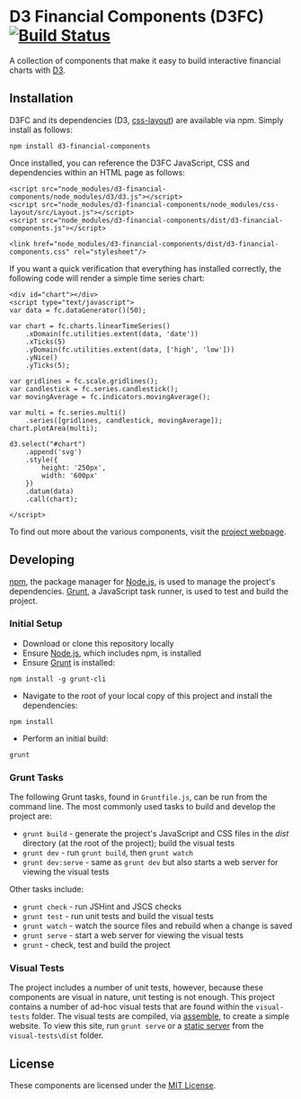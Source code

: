 # D3 Financial Components (D3FC) [![Build Status](https://travis-ci.org/ScottLogic/d3-financial-components.svg?branch=master)](https://travis-ci.org/ScottLogic/d3-financial-components)

A collection of components that make it easy to build interactive financial charts with  [D3](http://d3js.org).

## Installation

D3FC and its dependencies (D3, [css-layout](https://github.com/facebook/css-layout)) are available via npm. Simply install as follows:

    npm install d3-financial-components

Once installed, you can reference the D3FC JavaScript, CSS and dependencies within an HTML page as follows:

    <script src="node_modules/d3-financial-components/node_modules/d3/d3.js"></script>
    <script src="node_modules/d3-financial-components/node_modules/css-layout/src/Layout.js"></script>
    <script src="node_modules/d3-financial-components/dist/d3-financial-components.js"></script>
    
    <link href="node_modules/d3-financial-components/dist/d3-financial-components.css" rel="stylesheet"/>

If you want a quick verification that everything has installed correctly, the following code will render a simple time series chart:

    <div id="chart"></div>
    <script type="text/javascript">
    var data = fc.dataGenerator()(50);

    var chart = fc.charts.linearTimeSeries()
        .xDomain(fc.utilities.extent(data, 'date'))
        .xTicks(5)
        .yDomain(fc.utilities.extent(data, ['high', 'low']))
        .yNice()
        .yTicks(5);

    var gridlines = fc.scale.gridlines();
    var candlestick = fc.series.candlestick();
    var movingAverage = fc.indicators.movingAverage();

    var multi = fc.series.multi()
        .series([gridlines, candlestick, movingAverage]);
    chart.plotArea(multi);

    d3.select("#chart")
        .append('svg')
        .style({
            height: '250px',
            width: '600px'
        })
        .datum(data)
        .call(chart);

    </script>

To find out more about the various components, visit the [project webpage](http://scottlogic.github.io/d3-financial-components/).

## Developing

[npm](https://www.npmjs.com/), the package manager for [Node.js](https://nodejs.org/), is used to manage the project's dependencies. [Grunt](http://gruntjs.com/), a JavaScript task runner, is used to test and build the project.

### Initial Setup

- Download or clone this repository locally
- Ensure [Node.js](https://nodejs.org/), which includes npm, is installed
- Ensure [Grunt](http://gruntjs.com/getting-started#installing-the-cli) is installed:

```
npm install -g grunt-cli
```

- Navigate to the root of your local copy of this project and install the dependencies:

```
npm install
```

- Perform an initial build:

```
grunt
```

### Grunt Tasks

The following Grunt tasks, found in `Gruntfile.js`, can be run from the command line. The most commonly used tasks to build and develop the project are:

- `grunt build` - generate the project's JavaScript and CSS files in the _dist_ directory (at the root of the project); build the visual tests
- `grunt dev` - run `grunt build`, then `grunt watch`
- `grunt dev:serve` - same as `grunt dev` but also starts a web server for viewing the visual tests

Other tasks include:

- `grunt check` - run JSHint and JSCS checks
- `grunt test` - run unit tests and build the visual tests
- `grunt watch` - watch the source files and rebuild when a change is saved
- `grunt serve` - start a web server for viewing the visual tests
- `grunt` - check, test and build the project

### Visual Tests

The project includes a number of unit tests, however, because these components are visual in nature, unit testing is not enough. This project contains a number of ad-hoc visual tests that are found within the `visual-tests` folder. The visual tests are compiled, via [assemble](http://assemble.io/), to create a simple website. To view this site, run `grunt serve` or a [static server](https://gist.github.com/willurd/5720255) from the `visual-tests\dist` folder.

## License

These components are licensed under the [MIT License](http://opensource.org/licenses/MIT).
